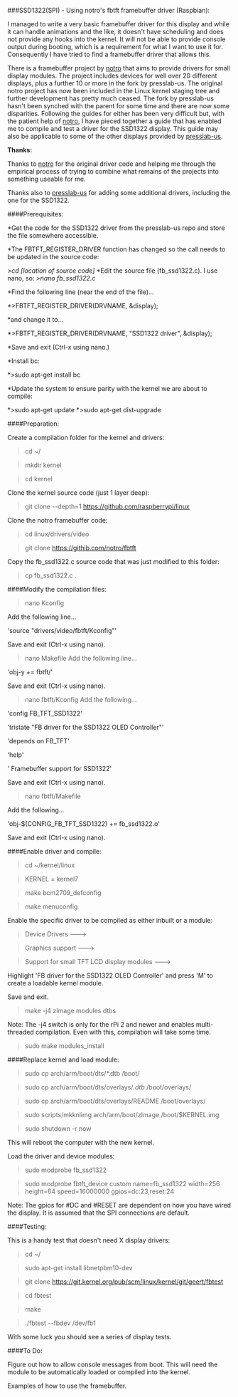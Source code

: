 ###SSD1322(SPI) - Using notro's fbtft framebuffer driver (Raspbian):

I managed to write a very basic framebuffer driver for this display and while it can handle animations and the like, it doesn't have scheduling and does not provide any hooks into the kernel. It will not be able to provide console output during booting, which is a requirement for what I want to use it for. Consequently I have tried to find a framebuffer driver that allows this.

There is a framebuffer project by [notro](https://github.com/notro/fbtft) that aims to provide drivers for small display modules. The project includes devices for well over 20 different displays, plus a further 10 or more in the fork by presslab-us. The original notro project has now been included in the Linux kernel staging tree and further development has pretty much ceased. The fork by presslab-us hasn't been synched with the parent for some time and there are now some disparities. Following the guides for either has been very difficult but, with the patient help of [notro](https://github.com/notro), I have pieced together a guide that has enabled me to compile and test a driver for the SSD1322 display. This guide may also be applicable to some of the other displays provided by [presslab-us](https://github.com/presslab-us).

**Thanks:**

Thanks to [notro](https://github.com/notro) for the original driver code and helping me through the empirical process of trying to combine what remains of the projects into something useable for me.

Thanks also to [presslab-us](https://github.com/presslab-us) for adding some additional drivers, including the one for the SSD1322.

####Prerequisites:

  *Get the code for the SSD1322 driver from the presslab-us repo and store the file somewhere accessible.

  *The FBTFT_REGISTER_DRIVER function has changed so the call needs to be updated in the source code:

  *>cd [location of source code]*
  *Edit the source file (fb_ssd1322.c). I use nano, so:
  *>nano fb_ssd1322.c*

  *Find the following line (near the end of the file)...

  *>FBTFT_REGISTER_DRIVER(DRVNAME, &display);

  *and change it to...

  *>FBTFT_REGISTER_DRIVER(DRVNAME, "SSD1322 driver", &display);
    
  *Save and exit (Ctrl-x using nano.)
    
  *Install bc:

  *>sudo apt-get install bc
    
  *Update the system to ensure parity with the kernel we are about to compile:

  *>sudo apt-get update
  *>sudo apt-get dist-upgrade
    
####Preparation: 

Create a compilation folder for the kernel and drivers:

>cd ~/

>mkdir kernel   

>cd kernel

Clone the kernel source code (just 1 layer deep):

>git clone --depth=1 https://github.com/raspberrypi/linux
    
Clone the notro framebuffer code:

>cd linux/drivers/video

>git clone https://githib.com/notro/fbtft
    
Copy the fb_ssd1322.c source code that was just modified to this folder:

>cp <wherever>fb_ssd1322.c .

####Modify the compilation files:

>nano Kconfig

Add the following line...
    
'source "drivers/video/fbtft/Kconfig"'
    
Save and exit (Ctrl-x using nano).

>nano Makefile
Add the following line...
    
'obj-y += fbtft/'
    
Save and exit (Ctrl-x using nano).

>nano fbtft/Kconfig
Add the following...
    
'config FB_TFT_SSD1322'

'tristate "FB driver for the SSD1322 OLED Controller"'

'depends on FB_TFT'

'help'

'   Framebuffer support for SSD1322'
                      
Save and exit (Ctrl-x using nano).

>nano fbtft/Makefile

Add the following...    

'obj-$(CONFIG_FB_TFT_SSD1322) += fb_ssd1322.o'
    
Save and exit (Ctrl-x using nano).    

####Enable driver and compile:

>cd ~/kernel/linux

>KERNEL = kernel7

>make bcm2709_defconfig

>make menuconfig

Enable the specific driver to be compiled as either inbuilt or a module:

>Device Drivers --->

>Graphics support --->

>Support for small TFT LCD display modules --->
    
Highlight 'FB driver for the SSD1322 OLED Controller' and press 'M' to create a loadable kernel module.

Save and exit.

>make -j4 zImage modules dtbs

Note: The -j4 switch is only for the rPi 2 and newer and enables multi-threaded compilation. Even with this, compilation  will take some time.

>sudo make modules_install

####Replace kernel and load module:

>sudo cp arch/arm/boot/dts/*.dtb /boot/

>sudo cp arch/arm/boot/dts/overlays/*.dtb* /boot/overlays/

>sudo cp arch/arm/boot/dts/overlays/README /boot/overlays/

>sudo scripts/mkknlimg arch/arm/boot/zImage /boot/$KERNEL.img

>sudo shutdown -r now

This will reboot the computer with the new kernel.

Load the driver and device modules:

>sudo modprobe fb_ssd1322

>sudo modprobe fbtft_device custom name=fb_ssd1322 width=256 height=64 speed=16000000 gpios=dc:23,reset:24

Note: The gpios for #DC and #RESET are dependent on how you have wired the display. It is assumed that the SPI connections are default.

####Testing:

This is a handy test that doesn't need X display drivers:

>cd ~/

>sudo apt-get install libnetpbm10-dev

>git clone https://git.kernel.org/pub/scm/linux/kernel/git/geert/fbtest

>cd fbtest

>make

>./fbtest --fbdev /dev/fb1

With some luck you should see a series of display tests.
    
####To Do:

Figure out how to allow console messages from boot. This will need the module to be automatically loaded or compiled into the kernel.

Examples of how to use the framebuffer.

